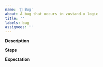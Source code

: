 ```yaml
---
name: '🚨 Bug'
about: A bug that occurs in zustand-x logic
title: ''
labels: bug
assignees: ''
---
```


**Description**

<!-- A clear and concise description of what the bug is. -->

**Steps**

<!-- Can be a list of steps, a GIF or video showing the issue happening. -->
<!-- To reproduce the behavior:
1. Go to '...'
2. Click on '....'
3. Scroll down to '....'
4. See error -->

<!-- A link to a sandbox where the error can be reproduced. -->

**Expectation**

<!-- A clear and concise description of what you expected to
happen. (Often it's helpful to test out the behavior of other editors
like Google Docs, Medium, Notion, etc. to see how they handle the same
issue.) -->

